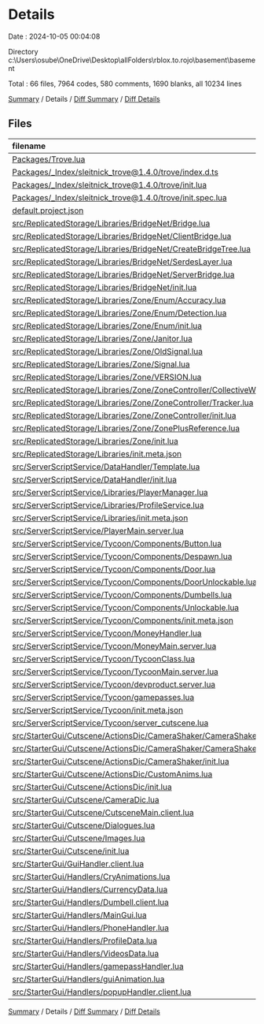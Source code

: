 # Details

Date : 2024-10-05 00:04:08

Directory c:\\Users\\osube\\OneDrive\\Desktop\\allFolders\\rblox.to.rojo\\basement\\basement

Total : 66 files,  7964 codes, 580 comments, 1690 blanks, all 10234 lines

[Summary](results.md) / Details / [Diff Summary](diff.md) / [Diff Details](diff-details.md)

## Files
| filename | language | code | comment | blank | total |
| :--- | :--- | ---: | ---: | ---: | ---: |
| [Packages/Trove.lua](/Packages/Trove.lua) | Lua | 1 | 0 | 1 | 2 |
| [Packages/_Index/sleitnick_trove@1.4.0/trove/index.d.ts](/Packages/_Index/sleitnick_trove@1.4.0/trove/index.d.ts) | TypeScript | 38 | 1 | 6 | 45 |
| [Packages/_Index/sleitnick_trove@1.4.0/trove/init.lua](/Packages/_Index/sleitnick_trove@1.4.0/trove/init.lua) | Lua | 479 | 38 | 96 | 613 |
| [Packages/_Index/sleitnick_trove@1.4.0/trove/init.spec.lua](/Packages/_Index/sleitnick_trove@1.4.0/trove/init.spec.lua) | Lua | 174 | 0 | 23 | 197 |
| [default.project.json](/default.project.json) | JSON | 24 | 0 | 3 | 27 |
| [src/ReplicatedStorage/Libraries/BridgeNet/Bridge.lua](/src/ReplicatedStorage/Libraries/BridgeNet/Bridge.lua) | Lua | 19 | 0 | 2 | 21 |
| [src/ReplicatedStorage/Libraries/BridgeNet/ClientBridge.lua](/src/ReplicatedStorage/Libraries/BridgeNet/ClientBridge.lua) | Lua | 351 | 12 | 88 | 451 |
| [src/ReplicatedStorage/Libraries/BridgeNet/CreateBridgeTree.lua](/src/ReplicatedStorage/Libraries/BridgeNet/CreateBridgeTree.lua) | Lua | 45 | 0 | 13 | 58 |
| [src/ReplicatedStorage/Libraries/BridgeNet/SerdesLayer.lua](/src/ReplicatedStorage/Libraries/BridgeNet/SerdesLayer.lua) | Lua | 173 | 9 | 51 | 233 |
| [src/ReplicatedStorage/Libraries/BridgeNet/ServerBridge.lua](/src/ReplicatedStorage/Libraries/BridgeNet/ServerBridge.lua) | Lua | 636 | 24 | 126 | 786 |
| [src/ReplicatedStorage/Libraries/BridgeNet/init.lua](/src/ReplicatedStorage/Libraries/BridgeNet/init.lua) | Lua | 141 | 9 | 39 | 189 |
| [src/ReplicatedStorage/Libraries/Zone/Enum/Accuracy.lua](/src/ReplicatedStorage/Libraries/Zone/Enum/Accuracy.lua) | Lua | 6 | 2 | 0 | 8 |
| [src/ReplicatedStorage/Libraries/Zone/Enum/Detection.lua](/src/ReplicatedStorage/Libraries/Zone/Enum/Detection.lua) | Lua | 4 | 3 | 1 | 8 |
| [src/ReplicatedStorage/Libraries/Zone/Enum/init.lua](/src/ReplicatedStorage/Libraries/Zone/Enum/init.lua) | Lua | 84 | 15 | 17 | 116 |
| [src/ReplicatedStorage/Libraries/Zone/Janitor.lua](/src/ReplicatedStorage/Libraries/Zone/Janitor.lua) | Lua | 256 | 30 | 53 | 339 |
| [src/ReplicatedStorage/Libraries/Zone/OldSignal.lua](/src/ReplicatedStorage/Libraries/Zone/OldSignal.lua) | Lua | 89 | 3 | 18 | 110 |
| [src/ReplicatedStorage/Libraries/Zone/Signal.lua](/src/ReplicatedStorage/Libraries/Zone/Signal.lua) | Lua | 110 | 49 | 19 | 178 |
| [src/ReplicatedStorage/Libraries/Zone/VERSION.lua](/src/ReplicatedStorage/Libraries/Zone/VERSION.lua) | Lua | 0 | 1 | 0 | 1 |
| [src/ReplicatedStorage/Libraries/Zone/ZoneController/CollectiveWorldModel.lua](/src/ReplicatedStorage/Libraries/Zone/ZoneController/CollectiveWorldModel.lua) | Lua | 33 | 2 | 12 | 47 |
| [src/ReplicatedStorage/Libraries/Zone/ZoneController/Tracker.lua](/src/ReplicatedStorage/Libraries/Zone/ZoneController/Tracker.lua) | Lua | 193 | 14 | 33 | 240 |
| [src/ReplicatedStorage/Libraries/Zone/ZoneController/init.lua](/src/ReplicatedStorage/Libraries/Zone/ZoneController/init.lua) | Lua | 440 | 45 | 49 | 534 |
| [src/ReplicatedStorage/Libraries/Zone/ZonePlusReference.lua](/src/ReplicatedStorage/Libraries/Zone/ZonePlusReference.lua) | Lua | 25 | 4 | 4 | 33 |
| [src/ReplicatedStorage/Libraries/Zone/init.lua](/src/ReplicatedStorage/Libraries/Zone/init.lua) | Lua | 754 | 48 | 74 | 876 |
| [src/ReplicatedStorage/Libraries/init.meta.json](/src/ReplicatedStorage/Libraries/init.meta.json) | JSON | 3 | 0 | 0 | 3 |
| [src/ServerScriptService/DataHandler/Template.lua](/src/ServerScriptService/DataHandler/Template.lua) | Lua | 14 | 0 | 7 | 21 |
| [src/ServerScriptService/DataHandler/init.lua](/src/ServerScriptService/DataHandler/init.lua) | Lua | 31 | 0 | 11 | 42 |
| [src/ServerScriptService/Libraries/PlayerManager.lua](/src/ServerScriptService/Libraries/PlayerManager.lua) | Lua | 123 | 0 | 41 | 164 |
| [src/ServerScriptService/Libraries/ProfileService.lua](/src/ServerScriptService/Libraries/ProfileService.lua) | Lua | 1,891 | 178 | 348 | 2,417 |
| [src/ServerScriptService/Libraries/init.meta.json](/src/ServerScriptService/Libraries/init.meta.json) | JSON | 3 | 0 | 0 | 3 |
| [src/ServerScriptService/PlayerMain.server.lua](/src/ServerScriptService/PlayerMain.server.lua) | Lua | 33 | 0 | 14 | 47 |
| [src/ServerScriptService/Tycoon/Components/Button.lua](/src/ServerScriptService/Tycoon/Components/Button.lua) | Lua | 100 | 3 | 16 | 119 |
| [src/ServerScriptService/Tycoon/Components/Despawn.lua](/src/ServerScriptService/Tycoon/Components/Despawn.lua) | Lua | 16 | 0 | 4 | 20 |
| [src/ServerScriptService/Tycoon/Components/Door.lua](/src/ServerScriptService/Tycoon/Components/Door.lua) | Lua | 45 | 2 | 14 | 61 |
| [src/ServerScriptService/Tycoon/Components/DoorUnlockable.lua](/src/ServerScriptService/Tycoon/Components/DoorUnlockable.lua) | Lua | 20 | 0 | 4 | 24 |
| [src/ServerScriptService/Tycoon/Components/Dumbells.lua](/src/ServerScriptService/Tycoon/Components/Dumbells.lua) | Lua | 70 | 0 | 12 | 82 |
| [src/ServerScriptService/Tycoon/Components/Unlockable.lua](/src/ServerScriptService/Tycoon/Components/Unlockable.lua) | Lua | 20 | 0 | 8 | 28 |
| [src/ServerScriptService/Tycoon/Components/init.meta.json](/src/ServerScriptService/Tycoon/Components/init.meta.json) | JSON | 3 | 0 | 0 | 3 |
| [src/ServerScriptService/Tycoon/MoneyHandler.lua](/src/ServerScriptService/Tycoon/MoneyHandler.lua) | Lua | 20 | 0 | 14 | 34 |
| [src/ServerScriptService/Tycoon/MoneyMain.server.lua](/src/ServerScriptService/Tycoon/MoneyMain.server.lua) | Lua | 54 | 1 | 20 | 75 |
| [src/ServerScriptService/Tycoon/TycoonClass.lua](/src/ServerScriptService/Tycoon/TycoonClass.lua) | Lua | 119 | 1 | 32 | 152 |
| [src/ServerScriptService/Tycoon/TycoonMain.server.lua](/src/ServerScriptService/Tycoon/TycoonMain.server.lua) | Lua | 26 | 2 | 9 | 37 |
| [src/ServerScriptService/Tycoon/devproduct.server.lua](/src/ServerScriptService/Tycoon/devproduct.server.lua) | Lua | 22 | 0 | 6 | 28 |
| [src/ServerScriptService/Tycoon/gamepasses.lua](/src/ServerScriptService/Tycoon/gamepasses.lua) | Lua | 7 | 0 | 0 | 7 |
| [src/ServerScriptService/Tycoon/init.meta.json](/src/ServerScriptService/Tycoon/init.meta.json) | JSON | 3 | 0 | 0 | 3 |
| [src/ServerScriptService/Tycoon/server_cutscene.lua](/src/ServerScriptService/Tycoon/server_cutscene.lua) | Lua | 31 | 0 | 11 | 42 |
| [src/StarterGui/Cutscene/ActionsDic/CameraShaker/CameraShakeInstance.lua](/src/StarterGui/Cutscene/ActionsDic/CameraShaker/CameraShakeInstance.lua) | Lua | 113 | 5 | 51 | 169 |
| [src/StarterGui/Cutscene/ActionsDic/CameraShaker/CameraShakePresets.lua](/src/StarterGui/Cutscene/ActionsDic/CameraShaker/CameraShakePresets.lua) | Lua | 61 | 19 | 14 | 94 |
| [src/StarterGui/Cutscene/ActionsDic/CameraShaker/init.lua](/src/StarterGui/Cutscene/ActionsDic/CameraShaker/init.lua) | Lua | 132 | 12 | 64 | 208 |
| [src/StarterGui/Cutscene/ActionsDic/CustomAnims.lua](/src/StarterGui/Cutscene/ActionsDic/CustomAnims.lua) | Lua | 52 | 1 | 16 | 69 |
| [src/StarterGui/Cutscene/ActionsDic/init.lua](/src/StarterGui/Cutscene/ActionsDic/init.lua) | Lua | 97 | 3 | 17 | 117 |
| [src/StarterGui/Cutscene/CameraDic.lua](/src/StarterGui/Cutscene/CameraDic.lua) | Lua | 37 | 2 | 9 | 48 |
| [src/StarterGui/Cutscene/CutsceneMain.client.lua](/src/StarterGui/Cutscene/CutsceneMain.client.lua) | Lua | 27 | 1 | 10 | 38 |
| [src/StarterGui/Cutscene/Dialogues.lua](/src/StarterGui/Cutscene/Dialogues.lua) | Lua | 32 | 5 | 4 | 41 |
| [src/StarterGui/Cutscene/Images.lua](/src/StarterGui/Cutscene/Images.lua) | Lua | 8 | 0 | 6 | 14 |
| [src/StarterGui/Cutscene/init.lua](/src/StarterGui/Cutscene/init.lua) | Lua | 89 | 1 | 25 | 115 |
| [src/StarterGui/GuiHandler.client.lua](/src/StarterGui/GuiHandler.client.lua) | Lua | 68 | 5 | 36 | 109 |
| [src/StarterGui/Handlers/CryAnimations.lua](/src/StarterGui/Handlers/CryAnimations.lua) | Lua | 29 | 0 | 9 | 38 |
| [src/StarterGui/Handlers/CurrencyData.lua](/src/StarterGui/Handlers/CurrencyData.lua) | Lua | 7 | 0 | 1 | 8 |
| [src/StarterGui/Handlers/Dumbell.client.lua](/src/StarterGui/Handlers/Dumbell.client.lua) | Lua | 26 | 0 | 10 | 36 |
| [src/StarterGui/Handlers/MainGui.lua](/src/StarterGui/Handlers/MainGui.lua) | Lua | 104 | 10 | 20 | 134 |
| [src/StarterGui/Handlers/PhoneHandler.lua](/src/StarterGui/Handlers/PhoneHandler.lua) | Lua | 202 | 13 | 62 | 277 |
| [src/StarterGui/Handlers/ProfileData.lua](/src/StarterGui/Handlers/ProfileData.lua) | Lua | 10 | 0 | 3 | 13 |
| [src/StarterGui/Handlers/VideosData.lua](/src/StarterGui/Handlers/VideosData.lua) | Lua | 63 | 0 | 2 | 65 |
| [src/StarterGui/Handlers/gamepassHandler.lua](/src/StarterGui/Handlers/gamepassHandler.lua) | Lua | 17 | 0 | 3 | 20 |
| [src/StarterGui/Handlers/guiAnimation.lua](/src/StarterGui/Handlers/guiAnimation.lua) | Lua | 46 | 7 | 20 | 73 |
| [src/StarterGui/Handlers/popupHandler.client.lua](/src/StarterGui/Handlers/popupHandler.client.lua) | Lua | 15 | 0 | 9 | 24 |

[Summary](results.md) / Details / [Diff Summary](diff.md) / [Diff Details](diff-details.md)